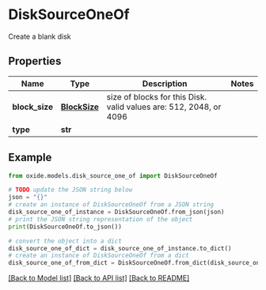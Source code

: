 # DiskSourceOneOf

Create a blank disk

## Properties

Name | Type | Description | Notes
------------ | ------------- | ------------- | -------------
**block_size** | [**BlockSize**](BlockSize.md) | size of blocks for this Disk. valid values are: 512, 2048, or 4096 | 
**type** | **str** |  | 

## Example

```python
from oxide.models.disk_source_one_of import DiskSourceOneOf

# TODO update the JSON string below
json = "{}"
# create an instance of DiskSourceOneOf from a JSON string
disk_source_one_of_instance = DiskSourceOneOf.from_json(json)
# print the JSON string representation of the object
print(DiskSourceOneOf.to_json())

# convert the object into a dict
disk_source_one_of_dict = disk_source_one_of_instance.to_dict()
# create an instance of DiskSourceOneOf from a dict
disk_source_one_of_from_dict = DiskSourceOneOf.from_dict(disk_source_one_of_dict)
```
[[Back to Model list]](../README.md#documentation-for-models) [[Back to API list]](../README.md#documentation-for-api-endpoints) [[Back to README]](../README.md)



